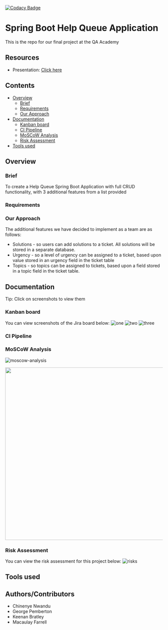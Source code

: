 [![Codacy Badge](https://app.codacy.com/project/badge/Grade/ae0407bc8f3549d5aac08aba3a7b3b16)](https://www.codacy.com?utm_source=github.com&amp;utm_medium=referral&amp;utm_content=georgepemberton1998/sfia-3&amp;utm_campaign=Badge_Grade)

# Spring Boot Help Queue Application

This is the repo for our final project at the QA Academy
## Resources
* Presentation: [Click here](https://docs.google.com/presentation/d/1UD4ODFqCkFFhUio51SS_RvHzOjG7B9JMoznZREt4MMU/edit?usp=sharing)
## Contents 
* [Overview](#overview)
   * [Brief](#brief)
   * [Requirements](#requirements)
   * [Our Approach](#our-approach)
* [Documentation](#documentation)
   * [Kanban board](#kanban-board)
   * [CI Pipeline](#ci-pipeline)
   * [MoSCoW Analysis](#moscow-analysis)
   * [Risk Assessment](#risk-assessment)
* [Tools used](#tools-used)
## Overview
### Brief
To create a Help Queue Spring Boot Application with full CRUD functionality, with 3 additional features from a list provided 

### Requirements
### Our Approach
The additional features we have decided to implement as a team are as follows:
- Solutions - so users can add solutions to a ticket. All solutions will be stored in a separate database.  
- Urgency - so a level of urgency can be assigned to a ticket, based upon value stored in an urgency field in the ticket table
- Topics - so topics can be assigned to tickets, based upon a field stored in a topic field in the ticket table. 

## Documentation
Tip: Click on screenshots to view them
### Kanban board 
You can view screenshots of the Jira board below:
![one](images/)
![two](images/)
![three](images/)
### CI Pipeline
### MoSCoW Analysis
![moscow-analysis](images/)

<p align="center">
  <img width="1400" height="550" src="https://i.imgur.com/d76jjgA.png">
</p>


### Risk Assessment
You can view the risk assessment for this project below:
![risks](images/)

## Tools used

## Authors/Contributors
- Chinenye Nwandu
- George Pemberton 
- Keenan Bratley
- Macaulay Farrell


